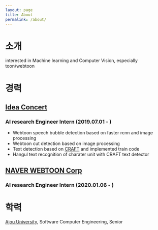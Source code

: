 ```yaml
---
layout: page
title: About
permalink: /about/
---
```


# 소개

interested in Machine learning and Computer Vision, especially toon/webtoon

# 경력

## [Idea Concert](http://www.ideaconcert.com/)

### AI research Engineer Intern (2019.07.01 - )

- Webtoon speech bubble detection based on faster rcnn and image processing
- Webtoon cut detection based on image processing
- Text detection based on [CRAFT](https://arxiv.org/abs/1904.01941) and implemented train code
- Hangul text recognition of charater unit with CRAFT text detector 

## [NAVER WEBTOON Corp](https://webtoonscorp.com/)

### AI research Engineer Intern (2020.01.06 - )


# 학력

[Ajou University](http://www.ajou.ac.kr/main/index.jsp), Software Computer Engineering, Senior


